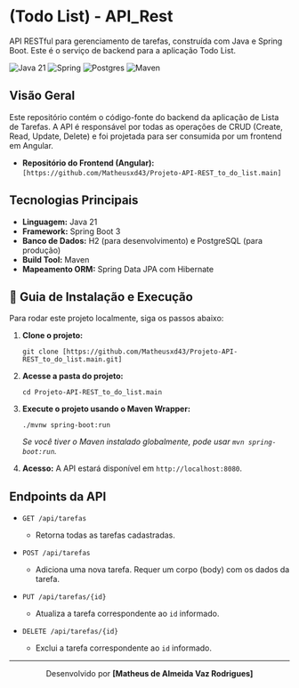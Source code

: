 # (Todo List) - API_Rest

API RESTful para gerenciamento de tarefas, construída com Java e Spring Boot. Este é o serviço de backend para a aplicação Todo List.

![Java 21](https://img.shields.io/badge/java-%23ED8B00.svg?style=for-the-badge&logo=openjdk&logoColor=white)
![Spring](https://img.shields.io/badge/spring-%236DB33F.svg?style=for-the-badge&logo=spring&logoColor=white)
![Postgres](https://img.shields.io/badge/postgres-%23316192.svg?style=for-the-badge&logo=postgresql&logoColor=white)
![Maven](https://img.shields.io/badge/Apache%20Maven-C71A36?style=for-the-badge&logo=Apache%20Maven&logoColor=white)

## Visão Geral

Este repositório contém o código-fonte do backend da aplicação de Lista de Tarefas. A API é responsável por todas as operações de CRUD (Create, Read, Update, Delete) e foi projetada para ser consumida por um frontend em Angular.

* **Repositório do Frontend (Angular):** `[https://github.com/Matheusxd43/Projeto-API-REST_to_do_list.main]`

## Tecnologias Principais

* **Linguagem:** Java 21
* **Framework:** Spring Boot 3
* **Banco de Dados:** H2 (para desenvolvimento) e PostgreSQL (para produção)
* **Build Tool:** Maven
* **Mapeamento ORM:** Spring Data JPA com Hibernate

## 🚀 Guia de Instalação e Execução

Para rodar este projeto localmente, siga os passos abaixo:

1.  **Clone o projeto:**
    ```shell
    git clone [https://github.com/Matheusxd43/Projeto-API-REST_to_do_list.main.git]
    ```

2.  **Acesse a pasta do projeto:**
    ```shell
    cd Projeto-API-REST_to_do_list.main
    ```

3.  **Execute o projeto usando o Maven Wrapper:**
    ```shell
    ./mvnw spring-boot:run
    ```
    *Se você tiver o Maven instalado globalmente, pode usar `mvn spring-boot:run`.*

4.  **Acesso:** A API estará disponível em `http://localhost:8080`.

## Endpoints da API

- `GET /api/tarefas`
  - Retorna todas as tarefas cadastradas.

- `POST /api/tarefas`
  - Adiciona uma nova tarefa. Requer um corpo (body) com os dados da tarefa.

- `PUT /api/tarefas/{id}`
  - Atualiza a tarefa correspondente ao `id` informado.

- `DELETE /api/tarefas/{id}`
  - Exclui a tarefa correspondente ao `id` informado.

---

<p align="center">
  Desenvolvido por <b>[Matheus de Almeida Vaz Rodrigues]</b>
</p>
